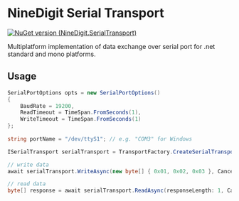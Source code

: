 ﻿
# NineDigit Serial Transport

[![NuGet version (NineDigit.SerialTransport)](https://img.shields.io/nuget/v/NineDigit.SerialTransport)](https://www.nuget.org/packages/NineDigit.SerialTransport/)

Multiplatform implementation of data exchange over serial port for .net standard and mono platforms.

## Usage

```csharp
SerialPortOptions opts = new SerialPortOptions()
{
    BaudRate = 19200,
    ReadTimeout = TimeSpan.FromSeconds(1),
    WriteTimeout = TimeSpan.FromSeconds(1)
};
            
string portName = "/dev/ttyS1"; // e.g. "COM3" for Windows

ISerialTransport serialTransport = TransportFactory.CreateSerialTransport(portName, opts, NullLoggerFactory.Instance);

// write data
await serialTransport.WriteAsync(new byte[] { 0x01, 0x02, 0x03 }, CancellationToken.None);

// read data
byte[] response = await serialTransport.ReadAsync(responseLength: 1, CancellationToken.None);
```